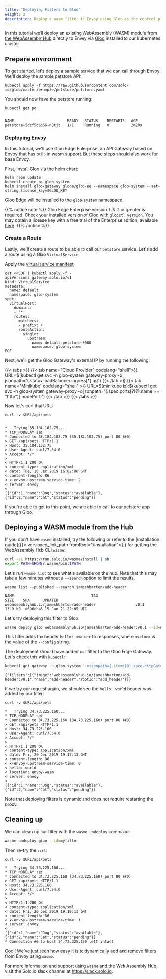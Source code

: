 ```yaml
---
title: "Deploying Filters to Gloo"
weight: 2
description: Deploy a wasm filter to Envoy using Gloo as the control plane.
---
```


In this tutorial we'll deploy an existing WebAssembly (WASM) module from [the WebAssembly Hub](https://webassemblyhub.io) directly to Envoy via [Gloo](https://docs.solo.io/gloo/latest) installed to our kubernetes cluster.

## Prepare environment

To get started, let's deploy a sample service that we can call through Envoy. We'll deploy the sample petstore API:

```shell
kubectl apply -f https://raw.githubusercontent.com/solo-io/gloo/master/example/petstore/petstore.yaml
```

You should now have the petstore running:

```shell
kubectl get po 
```

```

NAME                        READY   STATUS    RESTARTS   AGE
petstore-5dcf5d6b66-n8tjt   1/1     Running   0          2m20s
```

### Deploying Envoy

In this tutorial, we'll use Gloo Edge Enterprise, an API Gateway based on Envoy that has built-in wasm support.  But these steps should also work for base Envoy.

First, install Gloo via the helm chart:

```shell
helm repo update
kubectl create ns gloo-system
helm install gloo-gateway glooe/gloo-ee --namespace gloo-system --set-string license_key=$GLOO_KEY
```

Gloo Edge will be installed to the `gloo-system` namespace.

{{% notice note %}}
Gloo Edge Enterprise version `1.6.2` or greater is required. Check your installed version of Gloo with `glooctl version`. You may obtain a license key with a free trial of the Enterprise edition, available [here](https://lp.solo.io/request-trial).
{{% /notice %}}

### Create a Route

Lastly, we'll create a route to be able to call our `petstore` service. Let's add a route using a Gloo `VirtualService`:

Apply the [virtual service manifest](https://docs.solo.io/gloo/latest/gloo_routing/virtual_services/)
```shell
cat <<EOF | kubectl apply -f -
apiVersion: gateway.solo.io/v1
kind: VirtualService
metadata:
  name: default
  namespace: gloo-system  
spec:
  virtualHost:
    domains:
    - '*'
    routes:
    - matchers:
      - prefix: /
      routeAction:
        single:
          upstream:
            name: default-petstore-8080
            namespace: gloo-system
EOF
```

Next, we'll get the Gloo Gateway's external IP by running the following:

{{< tabs >}}
{{< tab name="Cloud Provider" codelang="shell">}}
URL=$(kubectl get svc -n gloo-system gateway-proxy -o jsonpath='{.status.loadBalancer.ingress[*].ip}')
{{< /tab >}}
{{< tab name="Minikube" codelang="shell" >}}
URL=$(minikube ip):$(kubectl get svc -n gloo-system gateway-proxy -o jsonpath='{.spec.ports[?(@.name == "http")].nodePort}')
{{< /tab >}}
{{< /tabs >}}

Now let's curl that URL:

```shell
curl -v $URL/api/pets
```

```

*   Trying 35.184.102.75...
* TCP_NODELAY set
* Connected to 35.184.102.75 (35.184.102.75) port 80 (#0)
> GET /api/pets HTTP/1.1
> Host: 35.184.102.75
> User-Agent: curl/7.54.0
> Accept: */*
> 
< HTTP/1.1 200 OK
< content-type: application/xml
< date: Tue, 10 Dec 2019 16:02:00 GMT
< content-length: 86
< x-envoy-upstream-service-time: 2
< server: envoy
< 
[{"id":1,"name":"Dog","status":"available"},{"id":2,"name":"Cat","status":"pending"}]
```

If you're able to get to this point, we are able to call to our petstore app through Gloo.

## Deploying a WASM module from the Hub

If you don't have `wasme` installed, try the following or refer to the [installation guide]({{< versioned_link_path fromRoot="/installation">}}) for getting the WebAssembly Hub CLI `wasme`:

```bash
curl -sL https://run.solo.io/wasme/install | sh
export PATH=$HOME/.wasme/bin:$PATH
```

Let's run `wasme list` to see what's available on the hub.  Note that this may take a few minutes without a `--search` option to limit the results.

```shell
wasme list --published --search jameshbarton/add-header
```

```
NAME                                   TAG                                 SIZE    SHA      UPDATED
webassemblyhub.io/jameshbarton/add-header                  v0.1                13.9 kB  d696cba6 15 Jan 21 22:05 UTC
```

Let's try deploying this filter to Gloo:

```bash
wasme deploy gloo webassemblyhub.io/jameshbarton/add-header:v0.1 --id=myfilter --config 'world'
```

This filter adds the header `hello: <value>` to responses, where `<value>` is the value of the `--config` string.

The deployment should have added our filter to the Gloo Edge Gateway. Let's check this with `kubectl`:

```bash
kubectl get gateway -n gloo-system '-ojsonpath={.items[0].spec.httpGateway.options.wasm}'
```

```
{"filters":[{"image":"webassemblyhub.io/jameshbarton/add-header:v0.1","name":"add-header","rootId":"add_header"}]}
```

If we try our request again, we should see the `hello: world` header was added by our filter:


```shell
curl -v $URL/api/pets
```

```
*   Trying 34.73.225.160...
* TCP_NODELAY set
* Connected to 34.73.225.160 (34.73.225.160) port 80 (#0)
> GET /api/pets HTTP/1.1
> Host: 34.73.225.160
> User-Agent: curl/7.54.0
> Accept: */*
>
< HTTP/1.1 200 OK
< content-type: application/xml
< date: Fri, 20 Dec 2019 19:17:13 GMT
< content-length: 86
< x-envoy-upstream-service-time: 0
< hello: world
< location: envoy-wasm
< server: envoy
<
[{"id":1,"name":"Dog","status":"available"},{"id":2,"name":"Cat","status":"pending"}]
```

Note that deploying filters is dynamic and does not require restarting the proxy. 

## Cleaning up

We can clean up our filter with the `wasme undeploy` command:

```bash
wasme undeploy gloo --id=myfilter
```

Then re-try the `curl`:

```shell
curl -v $URL/api/pets
```

```
*   Trying 34.73.225.160...
* TCP_NODELAY set
* Connected to 34.73.225.160 (34.73.225.160) port 80 (#0)
> GET /api/pets HTTP/1.1
> Host: 34.73.225.160
> User-Agent: curl/7.54.0
> Accept: */*
>
< HTTP/1.1 200 OK
< content-type: application/xml
< date: Fri, 20 Dec 2019 19:19:13 GMT
< content-length: 86
< x-envoy-upstream-service-time: 1
< server: envoy
<
[{"id":1,"name":"Dog","status":"available"},{"id":2,"name":"Cat","status":"pending"}]
* Connection #0 to host 34.73.225.160 left intact
```

Cool! We've just seen how easy it is to dynamically add and remove filters from Envoy using `wasme`.

For more information and support using `wasme` and the Web Assembly Hub, visit the Solo.io slack channel at
https://slack.solo.io.
